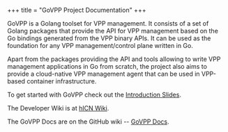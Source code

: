 +++
title = "GoVPP Project Documentation"
+++

GoVPP is a Golang toolset for VPP management. It consists of a set of Golang packages that provide the API for VPP management based on the Go bindings generated from the VPP binary APIs. It can be used as the foundation for any VPP management/control plane written in Go.

Apart from the packages providing the API and tools allowing to write VPP management applications in Go from scratch, the project also aims to provide a cloud-native VPP management agent that can be used in VPP-based container infrastructure.

To get started with GoVPP check out the [Introduction Slides](https://wiki.fd.io/images/f/fa/GoVPP-intro.pdf).

The Developer Wiki is at [hICN Wiki](https://wiki.fd.io/view/GoVPP).

The GoVPP Docs are on the GitHub wiki -- [GoVPP Docs](https://github.com/FDio/govpp/wiki).
